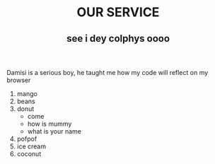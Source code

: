<!DOCTYPE html>
<html>
<head>
    <meta charset="utf-8" />
    <meta http-equiv="X-UA-Compatible" content="IE=edge">
    <title>welcome to my first home page
    </title>
    <meta name="viewport" content="width=device-width, initial-scale=1">
    <link rel="stylesheet" type="text/css" media="screen" href="main.css" />
</head>
<body>
    <header>
        <h1>OUR SERVICE</h1> 
        <h2>see i dey colphys oooo</h2>
     </header>
<p>Damisi is a serious boy, he taught me how my code will reflect on my browser</p>
<ol>
    <li>mango</li>
    <li>beans</li>
    <li>donut
        <ul>
            <li>come</li>
            <li>how is mummy</li>
            <li>what is your name</li>
        </ul>
    </li>
    <li>pofpof</li>
    <li>ice cream</li>
    <li>coconut</li>
</ol>
</body>
</html>